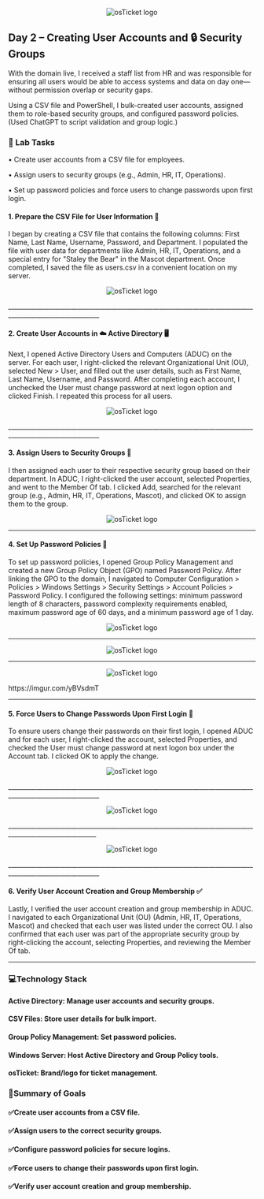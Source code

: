 <p align="center">
<img src="https://i.imgur.com/pqTjnLb.png" alt="osTicket logo"/>
</p>

## Day 2 – Creating User Accounts and 🔒 Security Groups

With the domain live, I received a staff list from HR and was responsible for ensuring all users would be able to access systems and data on day one—without permission overlap or security gaps.

Using a CSV file and PowerShell, I bulk-created user accounts, assigned them to role-based security groups, and configured password policies. (Used ChatGPT to script validation and group logic.)

### 🧪 Lab Tasks

•	Create user accounts from a CSV file for employees.

•	Assign users to security groups (e.g., Admin, HR, IT, Operations).

•	Set up password policies and force users to change passwords upon first login.

#### 1. Prepare the CSV File for User Information 📄
I began by creating a CSV file that contains the following columns: First Name, Last Name, Username, Password, and Department. I populated the file with user data for departments like Admin, HR, IT, Operations, and a special entry for "Staley the Bear" in the Mascot department. Once completed, I saved the file as users.csv in a convenient location on my server.

 <p align="center">
<img src="https://i.imgur.com/v7bB2Wb.png" alt="osTicket logo"/>
</p>
___________________________________________________________________________________________________________

#### 2. Create User Accounts in ☁️ Active Directory 🖥️

Next, I opened Active Directory Users and Computers (ADUC) on the server. For each user, I right-clicked the relevant Organizational Unit (OU), selected New > User, and filled out the user details, such as First Name, Last Name, Username, and Password. After completing each account, I unchecked the User must change password at next logon option and clicked Finish. I repeated this process for all users.

<p align="center">
<img src="https://i.imgur.com/dC6Ll1R.png" alt="osTicket logo"/>
</p>
___________________________________________________________________________________________________________

#### 3. Assign Users to Security Groups 🔑

I then assigned each user to their respective security group based on their department. In ADUC, I right-clicked the user account, selected Properties, and went to the Member Of tab. I clicked Add, searched for the relevant group (e.g., Admin, HR, IT, Operations, Mascot), and clicked OK to assign them to the group.

<p align="center">
<img src="https://i.imgur.com/2Gn3F6E.png" alt="osTicket logo"/>
</p>

___________________________________________________________________________________________________________
#### 4. Set Up Password Policies 🔐
To set up password policies, I opened Group Policy Management and created a new Group Policy Object (GPO) named Password Policy. After linking the GPO to the domain, I navigated to Computer Configuration > Policies > Windows Settings > Security Settings > Account Policies > Password Policy. I configured the following settings: minimum password length of 8 characters, password complexity requirements enabled, maximum password age of 60 days, and a minimum password age of 1 day.

<p align="center">
<img src="https://i.imgur.com/7Zv6O8F.png" alt="osTicket logo"/>
</p>

___________________________________________________________________________________________________________

<p align="center">
<img src="https://i.imgur.com/HI53KW8.png" alt="osTicket logo"/>
</p>

___________________________________________________________________________________________________________
<p align="center">
<img src="https://i.imgur.com/yBVsdmT.png" alt="osTicket logo"/>
</p>
 https://imgur.com/yBVsdmT

___________________________________________________________________________________________________________
#### 5. Force Users to Change Passwords Upon First Login 🔄
To ensure users change their passwords on their first login, I opened ADUC and for each user, I right-clicked the account, selected Properties, and checked the User must change password at next logon box under the Account tab. I clicked OK to apply the change.

<p align="center">
<img src="https://i.imgur.com/szCfLca.png" alt="osTicket logo"/>
</p>
___________________________________________________________________________________________________________
<p align="center">
<img src="https://i.imgur.com/LIC6ibW.png" alt="osTicket logo"/>
</p>
__________________________________________________________________________________________________________

<p align="center">
<img src="https://i.imgur.com/weGbB91.png" alt="osTicket logo"/>
</p>   
___________________________________________________________________________________________________________

#### 6. Verify User Account Creation and Group Membership ✅
Lastly, I verified the user account creation and group membership in ADUC. I navigated to each Organizational Unit (OU) (Admin, HR, IT, Operations, Mascot) and checked that each user was listed under the correct OU. I also confirmed that each user was part of the appropriate security group by right-clicking the account, selecting Properties, and reviewing the Member Of tab.

___________________________________________________________________________________________________________
### 💻Technology Stack 
#### Active Directory: Manage user accounts and security groups.

#### CSV Files: Store user details for bulk import.

#### Group Policy Management: Set password policies.

#### Windows Server: Host Active Directory and Group Policy tools.

#### osTicket: Brand/logo for ticket management.

### 🎯Summary of Goals 
#### ✅Create user accounts from a CSV file.

#### ✅Assign users to the correct security groups.

#### ✅Configure password policies for secure logins.

#### ✅Force users to change their passwords upon first login.

#### ✅Verify user account creation and group membership.
